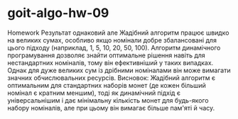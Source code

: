 # goit-algo-hw-09
Homework
Результат однаковий але Жадібний алгоритм працює швидко на великих сумах, особливо якщо номінали добре збалансовані для цього підходу (наприклад, 1, 5, 10, 20, 50, 100). 
Алгоритм динамічного програмування дозволяє знайти оптимальне рішення навіть для нестандартних номіналів, тому він ефективніший у таких випадках. Однак для дуже великих сум із дрібними номіналами він може вимагати значних обчислювальних ресурсів.
Висновок:
Жадібний алгоритм є оптимальним для стандартних наборів монет (де кожен більший номінал є кратним меншим), тоді як динамічний підхід є універсальнішим і дає мінімальну кількість монет для будь-якого набору номіналів, але при цьому він вимагає більше пам'яті й часу.
